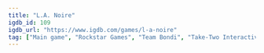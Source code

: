```yaml
---
title: "L.A. Noire"
igdb_id: 109
igdb_url: "https://www.igdb.com/games/l-a-noire"
tag: ["Main game", "Rockstar Games", "Team Bondi", "Take-Two Interactive", "Rockstar Leeds", "Rockstar North", "Strategy", "Adventure", "Single player", "Third person", "Action", "Thriller", "Historical", "Sandbox", "Open world"]
---
```

